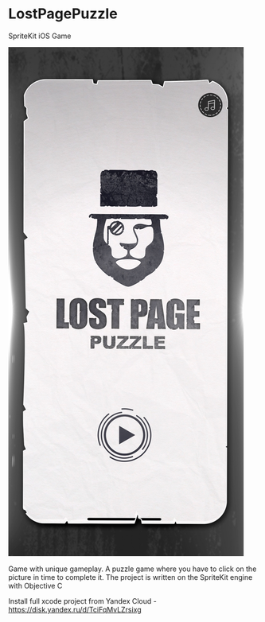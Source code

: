# LostPagePuzzle
SpriteKit iOS Game

![Screenshot](1.jpg)

Game with unique gameplay. A puzzle game where you have to click on the picture in time to complete it. The project is written on the SpriteKit engine with Objective C

Install full xcode project from Yandex Cloud - https://disk.yandex.ru/d/TciFqMvLZrsixg
